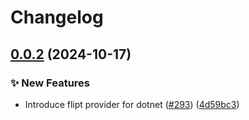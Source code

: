 # Changelog

## [0.0.2](https://github.com/open-feature/dotnet-sdk-contrib/compare/OpenFeature.Contrib.Providers.Flipt-v0.0.1...OpenFeature.Contrib.Providers.Flipt-v0.0.2) (2024-10-17)


### ✨ New Features

* Introduce flipt provider for dotnet  ([#293](https://github.com/open-feature/dotnet-sdk-contrib/issues/293)) ([4d59bc3](https://github.com/open-feature/dotnet-sdk-contrib/commit/4d59bc35bd4c65c9989e8c980668d85242240eec))
